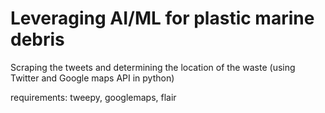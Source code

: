 # Leveraging AI/ML for plastic marine debris

Scraping the tweets and determining the location of the waste (using Twitter and Google maps API in python)

requirements: tweepy, googlemaps, flair
